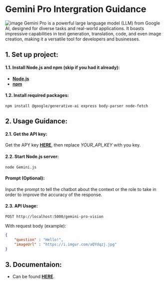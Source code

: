 # Gemini Pro Intergration Guidance

![image](https://i.imgur.com/zgSTNZr.jpeg)
Gemini Pro is a powerful large language model (LLM) from Google AI, designed for diverse tasks and real-world applications. It boasts impressive capabilities in text generation, translation, code, and even image creation, making it a versatile tool for developers and businesses.

## 1. Set up project:

#### 1.1. Install Node.js and npm (skip if you had it already):

- [**Node.js**](https://nodejs.org/en/download/package-manager)
- [**npm**](https://docs.npmjs.com/downloading-and-installing-node-js-and-npm)

#### 1.2. Install required packages:

```
npm install @google/generative-ai express body-parser node-fetch
```

## 2. Usage Guidance:

#### 2.1. Get the API key:

Get the APY key [**HERE**](https://makersuite.google.com/app/apikey), then replace _YOUR_API_KEY_ with you key.

#### 2.2. Start Node.js server:

```
node Gemini.js
```

#### Prompt (Optional):

Input the prompt to tell the chatbot about the context or the role to take in order to improve the accuracy of the response.

#### 2.3. API Usage:

```
POST http://localhost:5000/gemini-pro-vision
```

With request body (example):

```json
{
    "question" : "Hello!",
    "imageUrl" : "https://i.imgur.com/aQYdqzj.jpg"
}
```

## 3. Documentaion:

- Can be found [**HERE**](https://ai.google.dev/docs).
